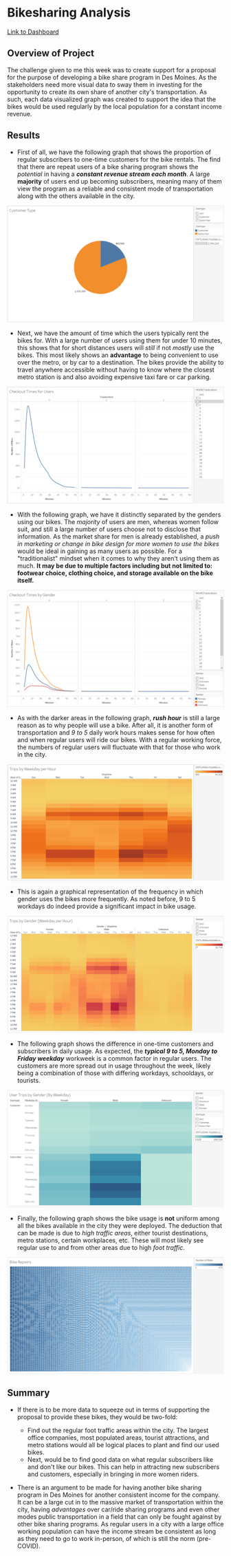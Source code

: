 # Bikesharing Analysis

[Link to Dashboard](https://public.tableau.com/app/profile/andrew.gonzales/viz/a-lau-gonzaChallenge14BikeSharing/CitiBikeSharing)

## Overview of Project

The challenge given to me this week was to create support for a proposal for the purpose of developing a bike share program in Des Moines. As the stakeholders need more visual data to sway them in investing for the opportunity to create its own share of another city's transportation. As such, each data visualized graph was created to support the idea that the bikes would be used regularly by the local population for a constant income revenue.

## Results
* First of all, we have the following graph that shows the proportion of regular subscribers to one-time customers for the bike rentals. The find that there are repeat users of a bike sharing program shows the *potential* in having a __*constant revenue stream each month*__. A large __majority__ of users end up becoming subscribers, meaning many of them view the program as a reliable and consistent mode of transportation along with the others available in the city.

![Customer Type](Write-Up_Resources/Customer_Type.png)

* Next, we have the amount of time which the users typically rent the bikes for. With a large number of users using them for under 10 minutes, this shows that for short distances users will *still* if not *mostly* use the bikes. This most likely shows an __advantage__ to being convenient to use over the metro, or by car to a destination. The bikes provide the ability to travel anywhere accessible without having to know where the closest metro station is and also avoiding expensive taxi fare or car parking. 

![Checkout Times for Users](Write-Up_Resources/Checkout_Users.png)

* With the following graph, we have it distinctly separated by the genders using our bikes. The *majority* of users are men, whereas women follow suit, and still a large number of users choose not to disclose that information. As the market share for men is already established, a *push in marketing or change in bike design for more women to use the bikes* would be ideal in gaining as many users as possible. For a "traditionalist" mindset when it comes to why they aren't using them as much. __It may be due to multiple factors including but not limited to: footwear choice, clothing choice, and storage available on the bike itself.__

![Checkout Times by Gender](Write-Up_Resources/Checkout_Gender.png)

* As with the darker areas in the following graph, __*rush hour*__ is still a large reason as to why people will use a bike. After all, it is another form of transportation and *9 to 5* daily work hours makes sense for how often and when regular users will ride our bikes. With a regular working force, the numbers of regular users will fluctuate with that for those who work in the city.

![Trips by Weekday per Hour](Write-Up_Resources/Trips_Weekday_by_Hour.png)

* This is again a graphical representation of the frequency in which gender uses the bikes more frequently. As noted before, 9 to 5 workdays do indeed provide a significant impact in bike usage.

![Trips by Gender (Weekday per Hour)](Write-Up_Resources/Trips_by_Gender_WD.png)

* The following graph shows the difference in one-time customers and subscribers in daily usage. As expected, the __*typical 9 to 5, Monday to Friday weekday*__ workweek is a common factor in regular users. The customers are more spread out in usage throughout the week, likely being a combination of those with differing workdays, schooldays, or tourists.

![User Trips by Gender (By Weekday)](Write-Up_Resources/User_Trips_by_Gender_WD.png)

* Finally, the following graph shows the bike usage is __not__ uniform among all the bikes available in the city they were deployed. The deduction that can be made is due to *high traffic areas*, either tourist destinations, metro stations, certain workplaces, etc. These will most likely see regular use to and from other areas due to high *foot traffic*.

![Bike Repairs](Write-Up_Resources/Bike_Repairs.png)


## Summary
* If there is to be more data to squeeze out in terms of supporting the proposal to provide these bikes, they would be two-fold: 
  * Find out the regular foot traffic areas within the city. The largest office companies, most populated areas, tourist attractions, and metro stations would all be logical places to plant and find our used bikes.
  * Next, would be to find good data on what regular subscribers like and don't like our bikes. This can help in attracting new subscribers and customers, especially in bringing in more women riders.

* There is an argument to be made for having another bike sharing program in Des Moines for another consistent income for the company. It can be a large cut in to the massive market of transportation within the city, having *advantages* over car/ride sharing programs and even other modes public transportation in a field that can only be fought against by other bike sharing programs. As regular users in a city with a large office working population can have the income stream be consistent as long as they need to go to work in-person, of which is still the norm (pre-COVID). 
